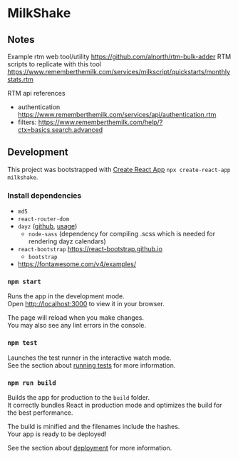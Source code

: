 # MilkShake

## Notes

Example rtm web tool/utility https://github.com/alnorth/rtm-bulk-adder
RTM scripts to replicate with this tool https://www.rememberthemilk.com/services/milkscript/quickstarts/monthlystats.rtm

RTM api references
- authentication https://www.rememberthemilk.com/services/api/authentication.rtm
- filters: https://www.rememberthemilk.com/help/?ctx=basics.search.advanced

## Development

This project was bootstrapped with [Create React App](https://github.com/facebook/create-react-app) `npx create-react-app milkshake`.

### Install dependencies
- `md5`
- `react-router-dom`
- `dayz` ([github](https://github.com/nathanstitt/dayz), [usage](https://github.com/nathanstitt/dayz/blob/master/demo.jsx))
  - `node-sass` (dependency for compiling .scss which is needed for rendering dayz calendars)
- `react-bootstrap` https://react-bootstrap.github.io
  - `bootstrap`
- https://fontawesome.com/v4/examples/

### `npm start`

Runs the app in the development mode.\
Open [http://localhost:3000](http://localhost:3000) to view it in your browser.

The page will reload when you make changes.\
You may also see any lint errors in the console.

### `npm test`

Launches the test runner in the interactive watch mode.\
See the section about [running tests](https://facebook.github.io/create-react-app/docs/running-tests) for more information.

### `npm run build`

Builds the app for production to the `build` folder.\
It correctly bundles React in production mode and optimizes the build for the best performance.

The build is minified and the filenames include the hashes.\
Your app is ready to be deployed!

See the section about [deployment](https://facebook.github.io/create-react-app/docs/deployment) for more information.
